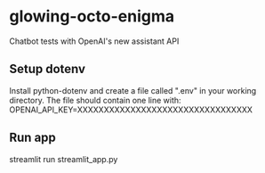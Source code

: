 # glowing-octo-enigma
Chatbot tests with OpenAI's new assistant API

## Setup dotenv
Install python-dotenv and create a file called ".env" in your working directory. The file should contain one line with:
OPENAI_API_KEY=XXXXXXXXXXXXXXXXXXXXXXXXXXXXXXXXX

## Run app
streamlit run streamlit_app.py